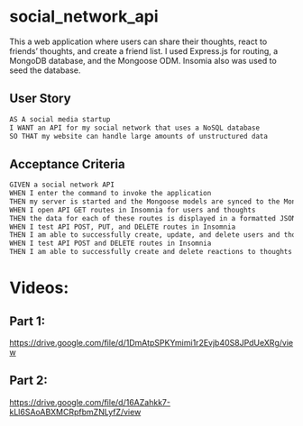 # social_network_api
This a web application where users can share their thoughts, react to friends’ thoughts, and create a friend list. I used Express.js for routing, a MongoDB database, and the Mongoose ODM. Insomia also was used to seed the database.

## User Story

```md
AS A social media startup
I WANT an API for my social network that uses a NoSQL database
SO THAT my website can handle large amounts of unstructured data
```
## Acceptance Criteria

```md
GIVEN a social network API
WHEN I enter the command to invoke the application
THEN my server is started and the Mongoose models are synced to the MongoDB database
WHEN I open API GET routes in Insomnia for users and thoughts
THEN the data for each of these routes is displayed in a formatted JSON
WHEN I test API POST, PUT, and DELETE routes in Insomnia
THEN I am able to successfully create, update, and delete users and thoughts in my database
WHEN I test API POST and DELETE routes in Insomnia
THEN I am able to successfully create and delete reactions to thoughts and add and remove friends to a user’s friend list
```

# Videos:

## Part 1: 

https://drive.google.com/file/d/1DmAtpSPKYmimi1r2Evjb40S8JPdUeXRg/view

## Part 2: 
https://drive.google.com/file/d/16AZahkk7-kLl6SAoABXMCRpfbmZNLyfZ/view